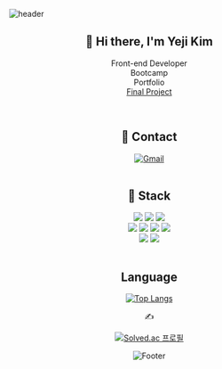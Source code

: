 ![header](https://capsule-render.vercel.app/api?type=waving&color=3498DB&height=280&section=header&text=yeji%20kim();&20&fontSize=90&&fontColor=FDFEFE&fontAlign=38)

<div align=center><h2>👋 Hi there, I'm Yeji Kim</h2>
<div align=center>Front-end Developer </div>
<div align=center>Bootcamp</div>
<div align=center>Portfolio</div>
<div align=center

[Final Project](https://github.com/yeeahG/Project_ToMyAnimal.git)<br>

 </div>
 <br>

### <h2>🌊 Contact</h2>
 [![Gmail](https://img.shields.io/badge/Gmail-CED46A.svg?style=for-the-badge&logo=Gmail&logoColor=white)](mailto:yeji.sep.k@gmail.com)
 <br>
 <br>
 
 
 <div align=center><h2>📖 Stack </h2></div>

<div align=center> 
 <img src="https://img.shields.io/badge/java-FFFFFF.svg?style=for-the-badge&logo=java&logoColor=black">
 <img src="https://img.shields.io/badge/python-FFFFFF.svg?style=for-the-badge&logo=python&logoColor=black">
 <img src="https://img.shields.io/badge/javascript-FFFFFF.svg?style=for-the-badge&logo=javascript&logoColor=black"><br />
 <img src="https://img.shields.io/badge/html-FFFFFF.svg?style=for-the-badge&logo=html5&logoColor=black">
 <img src="https://img.shields.io/badge/css-FFFFFF.svg?style=for-the-badge&logo=css3&logoColor=black">
 <img src="https://img.shields.io/badge/react-FFFFFF.svg?style=for-the-badge&logo=react&logoColor=black">
 <img src="https://img.shields.io/badge/node.js-FFFFFF.svg?style=for-the-badge&logo=node.js&logoColor=black"><br />
 <img src="https://img.shields.io/badge/spring-FFFFFF.svg?style=for-the-badge&logo=spring&logoColor=black">
 <img src="https://img.shields.io/badge/mysql-FFFFFF.svg?style=for-the-badge&logo=mysql&logoColor=black">
 
<br>
<br>
 
<div align=center><h2>Language</h2>
 
 [![Top Langs](https://github-readme-stats.vercel.app/api/top-langs/?username=yeeahG&layout=compact)](https://github.com/yeeahG/github-readme-stats)


✍️ 
<!-- MINI -->
[![Solved.ac
프로필](http://mazassumnida.wtf/api/mini/generate_badge?boj=sep0909)](https://solved.ac/sep0909)

 </h2></div>


 
![Footer](https://capsule-render.vercel.app/api?type=waving&color=3498DB&height=220&section=footer)
